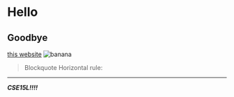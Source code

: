 # Hello
## Goodbye
[this website](https://lemniskater.github.io/cse15l-lab-reports/)
![banana](https://unsplash.com/photos/sf_1ZDA1YFw)
> Blockquote
Horizontal rule:
---
***CSE15L!!!!***
